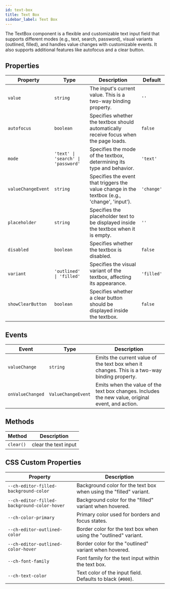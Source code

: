```yaml
---
id: text-box
title: Text Box
sidebar_label: Text Box
---
```


The TextBox component is a flexible and customizable text input field that supports different modes (e.g., text, search, password), visual variants (outlined, filled), and handles value changes with customizable events. It also supports additional features like autofocus and a clear button.

## Properties
| Property           | Type                                                      | Description                                                                                       | Default     |
|--------------------|-----------------------------------------------------------|---------------------------------------------------------------------------------------------------|-------------|
| `value`            | `string`                                                  | The input's current value. This is a two-way binding property.                                     | `''`        |
| `autofocus`        | `boolean`                                                 | Specifies whether the textbox should automatically receive focus when the page loads.              | `false`     |
| `mode`             | `'text' \| 'search' \| 'password'`                        | Specifies the mode of the textbox, determining its type and behavior.                              | `'text'`    |
| `valueChangeEvent` | `string`                                                  | Specifies the event that triggers the value change in the textbox (e.g., 'change', 'input').       | `'change'`  |
| `placeholder`      | `string`                                                  | Specifies the placeholder text to be displayed inside the textbox when it is empty.                | `''`        |
| `disabled`         | `boolean`                                                 | Specifies whether the textbox is disabled.                                                        | `false`     |
| `variant`          | `'outlined' \| 'filled'`                                  | Specifies the visual variant of the textbox, affecting its appearance.                             | `'filled'`  |
| `showClearButton`  | `boolean`                                                 | Specifies whether a clear button should be displayed inside the textbox.                           | `false`     |

## Events
| Event             | Type                     | Description                                                                                 |
|-------------------|--------------------------|---------------------------------------------------------------------------------------------|
| `valueChange`      | `string`                 | Emits the current value of the text box when it changes. This is a two-way binding property. |
| `onValueChanged`   | `ValueChangeEvent`       | Emits when the value of the text box changes. Includes the new value, original event, and action. |

## Methods
| Method              | Description                                                                                         |
|---------------------|-----------------------------------------------------------------------------------------------------|
| `clear()`           | clear the text input                                                                                |

## CSS Custom Properties

| Property                                       | Description                                                                                               |
|------------------------------------------------|-----------------------------------------------------------------------------------------------------------|
| `--ch-editor-filled-background-color`          | Background color for the text box when using the "filled" variant.                                         |
| `--ch-editor-filled-background-color-hover`    | Background color for the "filled" variant when hovered.                                                    |
| `--ch-color-primary`                           | Primary color used for borders and focus states.                                                           |
| `--ch-editor-outlined-color`                   | Border color for the text box when using the "outlined" variant.                                            |
| `--ch-editor-outlined-color-hover`             | Border color for the "outlined" variant when hovered.                                                      |
| `--ch-font-family`                             | Font family for the text input within the text box.                                                        |
| `--ch-text-color`                              | Text color of the input field. Defaults to black (`#000`).                                                 |
